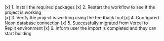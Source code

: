 [x] 1. Install the required packages
[x] 2. Restart the workflow to see if the project is working  
[x] 3. Verify the project is working using the feedback tool
[x] 4. Configured Neon database connection
[x] 5. Successfully migrated from Vercel to Replit environment
[x] 6. Inform user the import is completed and they can start building